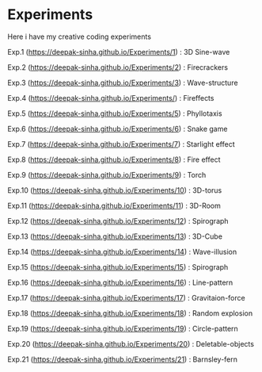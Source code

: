 # Experiments
Here i have my creative coding experiments

Exp.1 (https://deepak-sinha.github.io/Experiments/1) : 3D Sine-wave

Exp.2 (https://deepak-sinha.github.io/Experiments/2) : Firecrackers

Exp.3 (https://deepak-sinha.github.io/Experiments/3) : Wave-structure

Exp.4 (https://deepak-sinha.github.io/Experiments/) : Fireffects

Exp.5 (https://deepak-sinha.github.io/Experiments/5) : Phyllotaxis

Exp.6 (https://deepak-sinha.github.io/Experiments/6) : Snake game

Exp.7 (https://deepak-sinha.github.io/Experiments/7) : Starlight effect

Exp.8 (https://deepak-sinha.github.io/Experiments/8) : Fire effect

Exp.9 (https://deepak-sinha.github.io/Experiments/9) : Torch

Exp.10 (https://deepak-sinha.github.io/Experiments/10) : 3D-torus

Exp.11 (https://deepak-sinha.github.io/Experiments/11) : 3D-Room

Exp.12 (https://deepak-sinha.github.io/Experiments/12) : Spirograph

Exp.13 (https://deepak-sinha.github.io/Experiments/13) : 3D-Cube

Exp.14 (https://deepak-sinha.github.io/Experiments/14) : Wave-illusion

Exp.15 (https://deepak-sinha.github.io/Experiments/15) : Spirograph

Exp.16 (https://deepak-sinha.github.io/Experiments/16) : Line-pattern

Exp.17 (https://deepak-sinha.github.io/Experiments/17) : Gravitaion-force

Exp.18 (https://deepak-sinha.github.io/Experiments/18) : Random explosion

Exp.19 (https://deepak-sinha.github.io/Experiments/19) : Circle-pattern

Exp.20 (https://deepak-sinha.github.io/Experiments/20) : Deletable-objects

Exp.21 (https://deepak-sinha.github.io/Experiments/21) : Barnsley-fern
